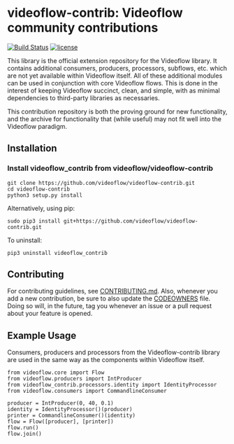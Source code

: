 # videoflow-contrib: Videoflow community contributions

[![Build Status](https://travis-ci.org/videoflow/videoflow-contrib.svg?branch=master)](https://travis-ci.org/videoflow/videoflow-contrib)
[![license](https://img.shields.io/github/license/mashape/apistatus.svg?maxAge=2592000)](https://github.com/videoflow/videoflow-contrib/blob/master/LICENSE)

This library is the official extension repository for the Videoflow library. 
It contains additional consumers, producers, processors, subflows, etc. which are not yet available within Videoflow itself. 
All of these additional modules can be used in conjunction with core Videoflow flows.
This is done in the interest of keeping Videoflow succinct, clean, and simple, with as minimal dependencies to third-party
libraries as necessaries.

This contribution repository is both the proving ground for new functionality, and the archive for functionality that (while useful) may not fit well into the Videoflow paradigm.

## Installation
### Install videoflow_contrib from videoflow/videoflow-contrib

```
git clone https://github.com/videoflow/videoflow-contrib.git
cd videoflow-contrib
python3 setup.py install
```

Alternatively, using pip:

```
sudo pip3 install git+https://github.com/videoflow/videoflow-contrib.git
```

To uninstall:

```
pip3 uninstall videoflow_contrib
```

## Contributing
For contributing guidelines, see [CONTRIBUTING.md](CONTRIBUTING.md). 
Also, whenever you add a new contribution, be sure to also update the [CODEOWNERS](CODEOWNERS) file.  Doing so will, in the future, tag you whenever an issue or a pull request about your feature is opened.

## Example Usage
Consumers, producers and processors from the Videoflow-contrib library are used
in the same way as the components within Videoflow itself.

```
from videoflow.core import Flow
from videoflow.producers import IntProducer
from videoflow_contrib.processors.identity import IdentityProcessor
from videoflow.consumers import CommandlineConsumer

producer = IntProducer(0, 40, 0.1)
identity = IdentityProcessor()(producer)
printer = CommandlineConsumer()(identity)
flow = Flow([producer], [printer])
flow.run()
flow.join()

```


